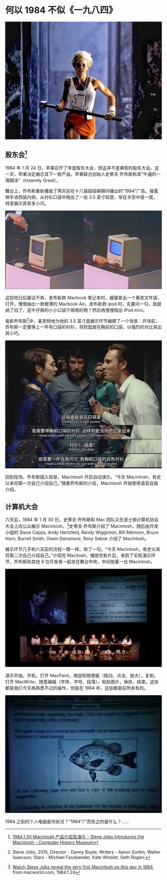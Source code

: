 # 何以 1984 不似《一九八四》

![1984](img/1984.webp)

## 股东会[^release]

1984 年 1 月 24 日，苹果召开了年度股东大会，但这并不是典型的股东大会。这一天，苹果决定展示其下一款产品，苹果联合创始人史蒂夫·乔布斯称其“牛逼的一塌糊涂”（Insanely Great）。

舞台上，乔布斯重新播放了两天前在十八届超级碗期间播出的“1984”广告。接着伸手进西装内侧，从衬衫口袋中掏出了一张 3.5 英寸软盘，举在半空中晃一晃，特意展示其有多小巧。

![insert](img/insert.jpg)

这招他日后屡试不爽，发布新款 Macbook 笔记本时，缓缓拿出一个黄皮文件袋，打开，慢慢抽出一款极薄的 Macbook Air。发布新款 ipod 时，先要问一句，我就纳了闷了，这牛仔裤的小小口袋干嘛用的啊？然后再慢慢掏出 iPod mini。

电影乔布斯[^movie]中，甚至特地为他的 3.5 英寸盘展示环节编撰了一个场景：开场前，乔布斯一定要换上一件有口袋的衬衫，将软盘放在胸前的口袋，以强烈的对比突出其小巧。

![pocket](img/pocket.jpg)

回到现场，乔布斯插入软驱，Macintosh 开启自动演示。“今天 Macintosh，有史以来将第一次自己介绍自己。”随着乔布斯的介绍，Macintosh 开始使用语音自我介绍。

## 计算机大会

六天后，1984 年 1 月 30 日，史蒂夫·乔布斯和 Mac 团队又在波士顿计算机协会大会上向公众展示 Macintosh。[^first-mac]史蒂夫·乔布斯介绍了 Macintosh，随后由开发小组的 Steve Capps, Andy Hertzfeld, Randy Wigginton, Bill Atkinson, Bruce Horn, Burrell Smith, Owen Densmore, Rony Sebok 介绍了 Macintosh。

展示环节几乎和六天前的流程一模一样。除了一句，“今天 Macintosh，有史以来将第二次自己介绍自己。”介绍完 Macitosh，播放完影片后，来到了实机演示环节，乔布斯和其他 8 位开发者一起坐在舞台中央，中间放着一台 Macintosh。

![team](img/team.png)

演示开始。开机，打开 MacPaint，用鼠标随便画（拖动、点击、放大），复制，打开 MacWrite，随意编辑（字体、字号、段落），粘贴图片，保存，结束。这些都是我们今天再熟悉不过的操作，但是在 1984 年，这些都是前所未有的。

<img src="img/paste.jpeg" width="564"/>

1984 之前的个人电脑是何状况？“1984”广而告之的是什么？……

[^release]: [1984.1.30 Macintosh 产品介绍及演示 - Steve Jobs Introduces the Macintosh - Computer History Museum](https://www.youtube.com/watch?v=1tQ5XwvjPmA&t=73s&pp=ygUObWFjaW50b3NoIDE5ODQ%3D)
[^movie]: Steve Jobs, 2015, Director - Danny Boyle; Writers - Aaron Sorkin, Walter Isaacson; Stars - Michael Fassbender, Kate Winslet, Seth Rogen; 
[^first-mac]: [Watch Steve Jobs reveal the very first Macintosh on this day in 1984](https://www.macworld.com/article/2215934/watch-steve-jobs-reveal-first-mac.html), from macworld.com, 1984.1.24
